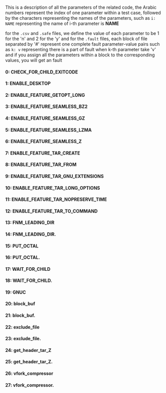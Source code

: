 This is a description of all the parameters of the related code,
the Arabic numbers represent the index of one parameter within a test case,
followed by the characters representing the names of the parameters,
such as `i: NAME` representing the name of i-th parameter is **NAME** 


for the `.csv` and `.safe` files, we define the value of each parameter to be 1 for the 'n' and 2 for the 'y'
and for the `.fault` files, each block of file separated by '#' represent one complete fault parameter-value pairs
such as `k: v` representing there is a part of fault when k-th parameter take 'v'
and if you assign all the parameters within a block to the corresponding values, you will get an fault


#### 0: CHECK_FOR_CHILD_EXITCODE 
#### 1: ENABLE_DESKTOP 
#### 2: ENABLE_FEATURE_GETOPT_LONG 
#### 3: ENABLE_FEATURE_SEAMLESS_BZ2 
#### 4: ENABLE_FEATURE_SEAMLESS_GZ 
#### 5: ENABLE_FEATURE_SEAMLESS_LZMA 
#### 6: ENABLE_FEATURE_SEAMLESS_Z 
#### 7: ENABLE_FEATURE_TAR_CREATE 
#### 8: ENABLE_FEATURE_TAR_FROM 
#### 9: ENABLE_FEATURE_TAR_GNU_EXTENSIONS 
#### 10: ENABLE_FEATURE_TAR_LONG_OPTIONS 
#### 11: ENABLE_FEATURE_TAR_NOPRESERVE_TIME 
#### 12: ENABLE_FEATURE_TAR_TO_COMMAND 
#### 13: FNM_LEADING_DIR 
#### 14: FNM_LEADING_DIR. 
#### 15: PUT_OCTAL 
#### 16: PUT_OCTAL. 
#### 17: WAIT_FOR_CHILD 
#### 18: WAIT_FOR_CHILD. 
#### 19: __GNUC__ 
#### 20: block_buf 
#### 21: block_buf. 
#### 22: exclude_file 
#### 23: exclude_file. 
#### 24: get_header_tar_Z 
#### 25: get_header_tar_Z. 
#### 26: vfork_compressor 
#### 27: vfork_compressor. 
